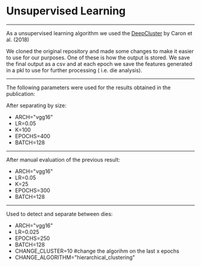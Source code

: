 # Unsupervised Learning
----

As a unsupervised learning algorithm we used the [DeepCluster](https://github.com/facebookresearch/deepcluster) by Caron et al. (2018)

We cloned the original repository and made some changes to make it easier to use for our purposes. One of these is how the output is stored. We save the final output as a csv and at each epoch we save the features generated in a pkl to use for further processing ( i.e. die analysis).

----
The following parameters were used for the results obtained in the publication:

After separating by size: 
  - ARCH="vgg16" 
  - LR=0.05 
  - K=100 
  - EPOCHS=400 
  - BATCH=128 

-----
After manual evaluation of the previous result: 
  - ARCH="vgg16" 
  - LR=0.05 
  - K=25 
  - EPOCHS=300 
  - BATCH=128 

----
Used to detect and separate between dies: 
  - ARCH="vgg16" 
  - LR=0.025 
  - EPOCHS=250 
  - BATCH=128 
  - CHANGE_CLUSTER=10 #change the algorihm on the last x epochs 
  - CHANGE_ALGORITHM="hierarchical_clustering" 
